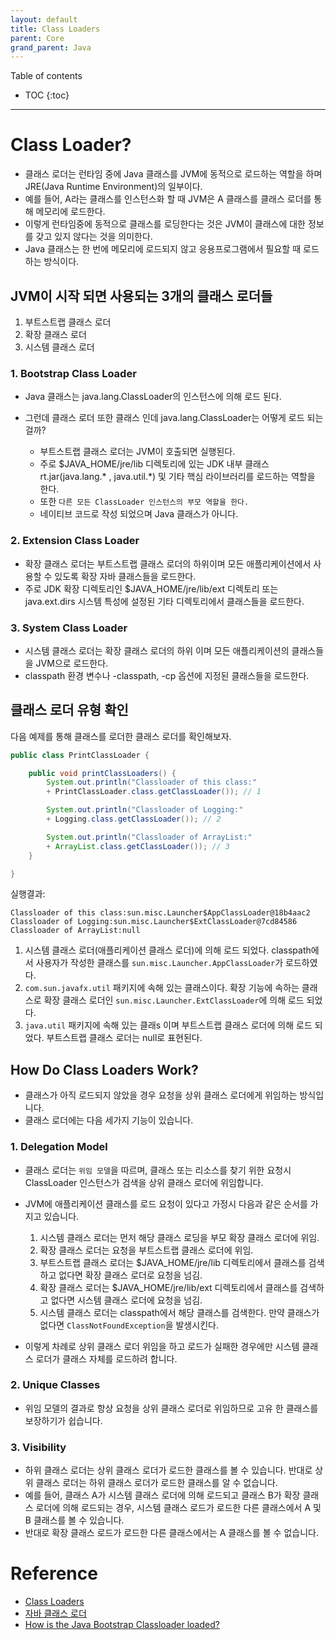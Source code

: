 ```yaml
---
layout: default
title: Class Loaders
parent: Core
grand_parent: Java
---
```


Table of contents

- TOC
{:toc}

---

# Class Loader?
- 클래스 로더는 런타임 중에 Java 클래스를 JVM에 동적으로 로드하는 역할을 하며 JRE(Java Runtime Environment)의 일부이다.
- 예를 들어, A라는 클래스를 인스턴스화 할 때 JVM은 A 클래스를 클래스 로더를 통해 메모리에 로드한다.
- 이렇게 런타임중에 동적으로 클래스를 로딩한다는 것은 JVM이 클래스에 대한 정보를 갖고 있지 않다는 것을 의미한다.
- Java 클래스는 한 번에 메모리에 로드되지 않고 응용프로그램에서 필요할 때 로드하는 방식이다.

## JVM이 시작 되면 사용되는 3개의 클래스 로더들

1. 부트스트랩 클래스 로더
2. 확장 클래스 로더
3. 시스템 클래스 로더

### 1. Bootstrap Class Loader
- Java 클래스는 java.lang.ClassLoader의 인스턴스에 의해 로드 된다.

- 그런데 클래스 로더 또한 클래스 인데 java.lang.ClassLoader는 어떻게 로드 되는걸까? 
    - 부트스트랩 클래스 로더는 JVM이 호출되면 실행된다.
    - 주로 $JAVA_HOME/jre/lib 디렉토리에 있는 JDK 내부 클래스 rt.jar(java.lang.* , java.util.*) 및 기타 핵심 라이브러리를 로드하는 역할을 한다.
    - 또한 `다른 모든 ClassLoader 인스턴스의 부모 역할을 한다.`
    - 네이티브 코드로 작성 되었으며 Java 클래스가 아니다.

### 2. Extension Class Loader
- 확장 클래스 로더는 부트스트랩 클래스 로더의 하위이며 모든 애플리케이션에서 사용할 수 있도록 확장 자바 클래스들을 로드한다.
- 주로 JDK 확장 디렉토리인 $JAVA_HOME/jre/lib/ext 디렉토리 또는 java.ext.dirs 시스템 특성에 설정된 기타 디렉토리에서 클래스들을 로드한다.

### 3. System Class Loader
- 시스템 클래스 로더는 확장 클래스 로더의 하위 이며 모든 애플리케이션의 클래스들을 JVM으로 로드한다.
- classpath 환경 변수나 -classpath, -cp 옵션에 지정된 클래스들을 로드한다.

## 클래스 로더 유형 확인
다음 예제를 통해 클래스를 로더한 클래스 로더를 확인해보자.

```java
public class PrintClassLoader {

    public void printClassLoaders() {
        System.out.println("Classloader of this class:"
        + PrintClassLoader.class.getClassLoader()); // 1

        System.out.println("Classloader of Logging:"
        + Logging.class.getClassLoader()); // 2

        System.out.println("Classloader of ArrayList:"
        + ArrayList.class.getClassLoader()); // 3
    }

}
```

실행결과:
```
Classloader of this class:sun.misc.Launcher$AppClassLoader@18b4aac2
Classloader of Logging:sun.misc.Launcher$ExtClassLoader@7cd84586
Classloader of ArrayList:null
```
1. 시스템 클래스 로더(애플리케이션 클래스 로더)에 의해 로드 되었다. classpath에서 사용자가 작성한 클래스를 `sun.misc.Launcher.AppClassLoader`가 로드하였다.
2. `com.sun.javafx.util` 패키지에 속해 있는 클래스이다. 확장 기능에 속하는 클래스로 확장 클래스 로더인 `sun.misc.Launcher.ExtClassLoader`에 의해 로드 되었다.
3. `java.util` 패키지에 속해 있는 클래s 이며 부트스트랩 클래스 로더에 의해 로드 되었다. 부트스트랩 클래스 로더는 null로 표현된다.

## How Do Class Loaders Work?
- 클래스가 아직 로드되지 않았을 경우 요청을 상위 클래스 로더에게 위임하는 방식입니다.
- 클래스 로더에는 다음 세가지 기능이 있습니다.

### 1. Delegation Model
- 클래스 로더는 `위임 모델`을 따르며, 클래스 또는 리소스를 찾기 위한 요청시 ClassLoader 인스턴스가 검색을 상위 클래스 로더에 위임합니다.

- JVM에 애플리케이션 클래스를 로드 요청이 있다고 가정시 다음과 같은 순서를 가지고 있습니다.
    1. 시스템 클래스 로더는 먼저 해당 클래스 로딩을 부모 확장 클래스 로더에 위임.
    2. 확장 클래스 로더는 요청을 부트스트랩 클래스 로더에 위임.
    3. 부트스트랩 클래스 로더는 $JAVA_HOME/jre/lib 디렉토리에서 클래스를 검색하고 없다면 확장 클래스 로더로 요청을 넘김.
    4. 확장 클래스 로더는 $JAVA_HOME/jre/lib/ext 디렉토리에서 클래스를 검색하고 없다면 시스템 클래스 로더에 요청을 넘김.
    5. 시스템 클래스 로더는 classpath에서 해당 클래스를 검색한다. 만약 클래스가 없다면 `ClassNotFoundException`을 발생시킨다.

- 이렇게 차례로 상위 클래스 로더 위임을 하고 로드가 실패한 경우에만 시스템 클래스 로더가 클래스 자체를 로드하려 합니다.

### 2. Unique Classes
- 위임 모델의 결과로 항상 요청을 상위 클래스 로더로 위임하므로 고유 한 클래스를 보장하기가 쉽습니다.

### 3. Visibility
- 하위 클래스 로더는 상위 클래스 로더가 로드한 클래스를 볼 수 있습니다. 반대로 상위 클래스 로더는 하위 클래스 로더가 로드한 클래스를 알 수 없습니다.
- 예를 들어, 클래스 A가 시스템 클래스 로더에 의해 로드되고 클래스 B가 확장 클래스 로더에 의해 로드되는 경우, 시스템 클래스 로드가 로드한 다른 클래스에서 A 및 B 클래스를 볼 수 있습니다.
- 반대로 확장 클래스 로드가 로드한 다른 클래스에서는 A 클래스를 볼 수 없습니다.

# Reference
- [Class Loaders](https://www.baeldung.com/java-classloaders)
- [자바 클래스 로더](https://ko.wikipedia.org/wiki/%EC%9E%90%EB%B0%94_%ED%81%B4%EB%9E%98%EC%8A%A4%EB%A1%9C%EB%8D%94)
- [How is the Java Bootstrap Classloader loaded?](https://stackoverflow.com/questions/18214174/how-is-the-java-bootstrap-classloader-loaded)
